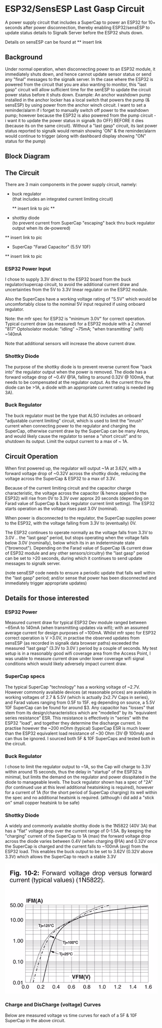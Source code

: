 # ESP32/SensESP Last Gasp Circuit

A power supply circuit that includes a SuperCap to power an ESP32 for 10+ seconds after power disconnection, thereby enabling ESP32/sensESP to update status details to Signalk Server before the ESP32 shuts down.

Details on sensESP can be found at ** insert link 

## Background

Under normal operation, when disconnecting power to an ESP32 module, it immediately shuts down, and hence cannot update sensor status or send any "final" messages to the signalk server.
In the case where the ESP32 is powered from the circuit that you are also wanting to monitor, this "last gasp" circuit will allow sufficient time for the senESP to update the circuit power status before it shuts down.
Example: An anchor washdown pump installed in the anchor locker has a local switch that powers the pump (& sensESP) by using power from the anchor winch circuit. 
I want to set a reminder/alarm if i forget to manually switch off power to the washdown pump; however because the ESP32 is also powered from the pump circuit - i want it to update the power status in signalk (to OFF) BEFORE it dies (because its on the same circuit).
Without a "last gasp" circuit, its last power status reported to signalk would remain showing 'ON" & the reminder/alarm would continue to trigger (along with dashboard display showing "ON" status for the pump)

## Block Diagram


## The Circuit

There are 3 main components in the power supply circuit, namely:
- buck regulator   
  (that includes an integrated current limiting circuit)

  ** insert link to pic ** 
- shottky diode  
(to prevent current from SuperCap "escaping" back thru buck regulator output when its de-powered)

** insert link to pic 
- SuperCap "Farad Capacitor" (5.5V 10F)

** insert link to pic

### ESP32 Power Input   
I chose to supply 3.3V direct to the ESP32 board from the buck regulator/supercap circuit, to avoid the additional current draw and uncertainties from the 5V to 3.3V linear regulator on the ESP32 module. 

Also the SuperCaps have a working voltage rating of "5.5V" which would be  uncomfortably close to the nominal 5V input required if using onboard regulator. 

Note: the mfr spec for ESP32 is "minimum 3.0V" for correct operation.
Typical current draw (as measured) for a ESP32 module with a 2 channel "817" OptoIsolator module: 
"idling" ~75mA; "when transmitting" (wifi) ~140mA

Note that additional sensors will increase the above current draw.
### Shottky Diode
The purpose of the shottky diode is to prevent reverse current flow "back into" the regulator output when the power is removed. The diode has a forward voltage drop of ~0.4V @1A, falling to around 0.32V @ 100mA, that needs to be compensated at the regulator output. As the current thru the diode can be >1A, a diode with an appropriate current rating is needed (eg 3A).
### Buck Regulator
The buck regulator must be the type that ALSO includes an onboard "adjustable current limiting" circuit, which is used to limit the "inrush" current when connecting power to the regulator and charging the SuperCap, otherwise current draw by the SuperCap can be many Amps, and would likely cause the regulator to sense a "short circuit" and to shutdown its output.
Limit the output current to a max of ~ 1A.

## Circuit Operation
When first powered up, the regulator will output ~1A at 3.62V, with a forward voltage drop of 
 ~0.32V across the shottky diode, reducing the voltage across the SuperCap & ESP32 to a max of 3.3V. 

 Because of the current limiting circuit and the capacitor charge characteristic, the voltage across the capacitor (& hence applied to the ESP32) will rise from 0V to 3.3V over approx 20 seconds (depending on Farad value of SuperCap & buck regulator current limit setting). 
The ESP32 starts operation as the voltage rises past 3.0V (nominal). 

 When power is disconnected to the regulator, the SuperCap supplies power to the ESP32, with the voltage falling from 3.3V to (eventually) 0V. 
  
 The ESP32 continues to operate normally as the voltage falls from 3.3V to 3.0V .. the "last gasp" period, but stops operating when the voltage falls below 3.0V (nominally), below which its in an indeterminate state ("brownout").
 Depending on the Farad value of SuperCap (& current draw of ESP32 module and any other sensors/circuitry) the "last gasp" period can be set to >20 seconds, during which it continues to send update messages to signalk server. 
 
 (note sensESP code needs to ensure a periodic update that falls well within the "last gasp" period; and/or sense that power has been disconnected and immediately trigger appropriate updates)

 ## Details for those interested

 ### ESP32 Power
 Measured current draw for typical ESP32 Dev module ranged between ~65mA to 140mA (when transmitting updates via wifi); with an assumed average current for design purposes of ~100mA.
 Whilst mfr spec for ESP32 correct operation is V >3.0V, in practise the observed updates from sensESP (as recorded in signalk data browser paths) exceeded the measured "last gasp" (3.3V to 3.0V ) period by a couple of seconds.
 My test setup is in a reasonably good wifi coverage area from the Access Point, I was unable to measure current draw under lower coverage wifi signal conditions which would likely adversely impact current draw. 
 ### SuperCap specs
 The typical SuperCap "technology" has a working voltage of ~2.7V. However commonly available devices (at reasonable prices) are available in working voltages of 2.7 & 5.5V (which is actually 2x2.7V  Caps in series), and Farad values ranging from 0.5F to 15F.
 eg depending on source, a 5.5V 10F SuperCap can be found for around $3. 
 Any capacitor has "losses" that stem from its design/characteristics which are "modelled" by its "equivalent series resistance" ESR. This resistance is effectively in "series" with the ESP32 "load", and together they determine the discharge current. In practise however the ~200 mOhm (typical) SuperCap ESR is much lower than the ESP32 equivalent load resistance of ~30 Ohm (3V @ 100mA) and can thus be ignored.
 I sourced both 5F & 10F SuperCaps and tested both in the circuit.

### Buck Regulator
I chose to limit the regulator output to ~1A, so the Cap will charge to 3.3V within around 15 seconds, thus the delay in "startup" of the ESP32 is minimal, but limits the demand on the regulator and power disspitated in the diode to manageable levels.
The buck regulator shown has a spec of "2A" (for continued use at this level additional heatsinking is required), however for a current of 1A (for the short period of SuperCap charging) its well within the spec and no additional heatsink is required. (although i did add a "stick on" small copper heatsink to be safe)

 ### Shottky Diode
A widely and commonly available shottky diode is the 1N5822 (40V 3A) that has a "flat" voltage drop over the current range of 0-1.5A.
By keeping the "charging" current of the SuperCap to 1A (max) the forward voltage drop across the diode varies between 0.4V (when charging @1A) and 0.32V once the SuperCap is charged and the current falls to ~100mA (avg) from the ESP32 load.
This enables the buck output to be set to 3.62V (0.32V above 3.3V) which allows the SuperCap to reach a stable 3.3V

![image](https://github.com/gregsyoung/ESP32-sensESP-Last-Gasp-Circuit/blob/main/1N5822%20diode.jpg)

 ### Charge and DisCharge (voltage) Curves
 Below are measured voltage vs time curves for each of a 5F & 10F SuperCap in the above circuit.
